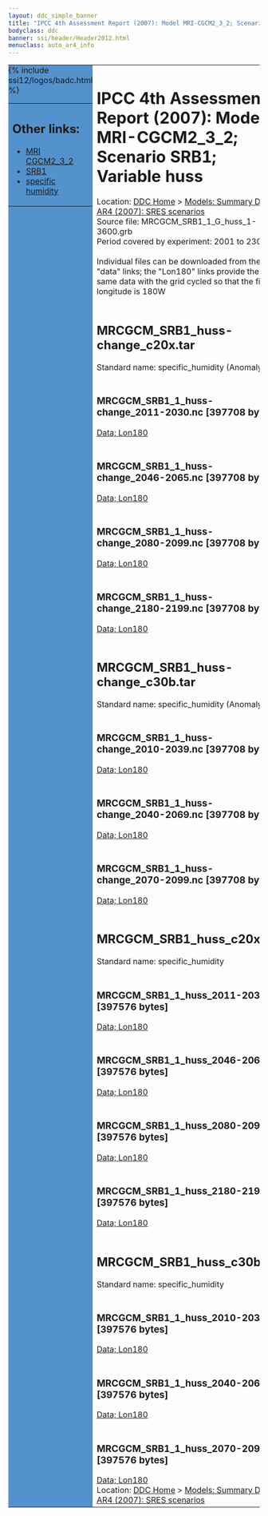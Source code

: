 ```yaml
---
layout: ddc_simple_banner
title: "IPCC 4th Assessment Report (2007): Model MRI-CGCM2_3_2; Scenario SRB1; Variable huss"
bodyclass: ddc
banner: ssi/header/Header2012.html
menuclass: auto_ar4_info
---
```



<table width="100%" border="0" cellspacing="0" cellpadding="0" style="border-collapse: collapse;">
<tr style="margin:0;padding:0;border:0;">
<td style="margin:0;padding:0;border:0;height:1pt;width:150pt;background:#5492CD;" valign="top" >

<div id="lh-col2" class="auto_ar4_info">
<table class="menumain" bgcolor="#5492CD" cellspacing="0" width="100%" border="0">
<tr><td>
<h2> Other links:</h2>
<ul>
<li><a href="/auto/ar4/model-MRI-CGCM2_3_2.html">MRI<br/>CGCM2_3_2</a></li>
<li><a href="/auto/ar4/scenario-SRB1.html">SRB1</a></li>
<li><a href="/auto/ar4/var-specific_humidity.html">specific humidity</a></li>
</ul>
</td></tr>
{% include ssi12/logos/badc.html %}
</table>
</div>
</td>
<td><h1>IPCC 4th Assessment Report (2007): Model MRI-CGCM2_3_2; Scenario SRB1; Variable huss</h1>

<!-- Breadcrumb1 -->
<div id="breadcrumb1" align="left">
Location: <a href="/index.html">DDC Home</a> > <a href="/sim/gcm_clim/">Models: Summary Data</a>
> <a href="/sim/gcm_clim/SRES_AR4/index.html">AR4 (2007): SRES scenarios</a>
</div>
<!-- End of Breadcrumb1 -->Source file: MRCGCM_SRB1_1_G_huss_1-3600.grb
<br/>
Period covered by experiment: 2001 to 2300<br/>
<br/>Individual files can be downloaded from the "data" links; the "Lon180" links provide the same data
         with the grid cycled so that the first longitude is 180W<br/>
<br/><h2>MRCGCM_SRB1_huss-change_c20x.tar</h2>
Standard name: specific_humidity (Anomaly)<br>
<br/><h3>MRCGCM_SRB1_1_huss-change_2011-2030.nc [397708 bytes]</h3>
<a href="http://apps.ipcc-data.org/cgi-bin/downl/ar4_nc/huss/MRCGCM_SRB1_1_huss-change_2011-2030.nc">Data; </a><a href="http://apps.ipcc-data.org/cgi-bin/downl/ar4_nc/huss/MRCGCM_SRB1_1_huss-change_2011-2030.cyto180.nc"> Lon180</a><br/>
<br/><h3>MRCGCM_SRB1_1_huss-change_2046-2065.nc [397708 bytes]</h3>
<a href="http://apps.ipcc-data.org/cgi-bin/downl/ar4_nc/huss/MRCGCM_SRB1_1_huss-change_2046-2065.nc">Data; </a><a href="http://apps.ipcc-data.org/cgi-bin/downl/ar4_nc/huss/MRCGCM_SRB1_1_huss-change_2046-2065.cyto180.nc"> Lon180</a><br/>
<br/><h3>MRCGCM_SRB1_1_huss-change_2080-2099.nc [397708 bytes]</h3>
<a href="http://apps.ipcc-data.org/cgi-bin/downl/ar4_nc/huss/MRCGCM_SRB1_1_huss-change_2080-2099.nc">Data; </a><a href="http://apps.ipcc-data.org/cgi-bin/downl/ar4_nc/huss/MRCGCM_SRB1_1_huss-change_2080-2099.cyto180.nc"> Lon180</a><br/>
<br/><h3>MRCGCM_SRB1_1_huss-change_2180-2199.nc [397708 bytes]</h3>
<a href="http://apps.ipcc-data.org/cgi-bin/downl/ar4_nc/huss/MRCGCM_SRB1_1_huss-change_2180-2199.nc">Data; </a><a href="http://apps.ipcc-data.org/cgi-bin/downl/ar4_nc/huss/MRCGCM_SRB1_1_huss-change_2180-2199.cyto180.nc"> Lon180</a><br/>
<br/><h2>MRCGCM_SRB1_huss-change_c30b.tar</h2>
Standard name: specific_humidity (Anomaly)<br>
<br/><h3>MRCGCM_SRB1_1_huss-change_2010-2039.nc [397708 bytes]</h3>
<a href="http://apps.ipcc-data.org/cgi-bin/downl/ar4_nc/huss/MRCGCM_SRB1_1_huss-change_2010-2039.nc">Data; </a><a href="http://apps.ipcc-data.org/cgi-bin/downl/ar4_nc/huss/MRCGCM_SRB1_1_huss-change_2010-2039.cyto180.nc"> Lon180</a><br/>
<br/><h3>MRCGCM_SRB1_1_huss-change_2040-2069.nc [397708 bytes]</h3>
<a href="http://apps.ipcc-data.org/cgi-bin/downl/ar4_nc/huss/MRCGCM_SRB1_1_huss-change_2040-2069.nc">Data; </a><a href="http://apps.ipcc-data.org/cgi-bin/downl/ar4_nc/huss/MRCGCM_SRB1_1_huss-change_2040-2069.cyto180.nc"> Lon180</a><br/>
<br/><h3>MRCGCM_SRB1_1_huss-change_2070-2099.nc [397708 bytes]</h3>
<a href="http://apps.ipcc-data.org/cgi-bin/downl/ar4_nc/huss/MRCGCM_SRB1_1_huss-change_2070-2099.nc">Data; </a><a href="http://apps.ipcc-data.org/cgi-bin/downl/ar4_nc/huss/MRCGCM_SRB1_1_huss-change_2070-2099.cyto180.nc"> Lon180</a><br/>
<br/><h2>MRCGCM_SRB1_huss_c20x.tar</h2>
Standard name: specific_humidity<br>
<br/><h3>MRCGCM_SRB1_1_huss_2011-2030.nc [397576 bytes]</h3>
<a href="http://apps.ipcc-data.org/cgi-bin/downl/ar4_nc/huss/MRCGCM_SRB1_1_huss_2011-2030.nc">Data; </a><a href="http://apps.ipcc-data.org/cgi-bin/downl/ar4_nc/huss/MRCGCM_SRB1_1_huss_2011-2030.cyto180.nc"> Lon180</a><br/>
<br/><h3>MRCGCM_SRB1_1_huss_2046-2065.nc [397576 bytes]</h3>
<a href="http://apps.ipcc-data.org/cgi-bin/downl/ar4_nc/huss/MRCGCM_SRB1_1_huss_2046-2065.nc">Data; </a><a href="http://apps.ipcc-data.org/cgi-bin/downl/ar4_nc/huss/MRCGCM_SRB1_1_huss_2046-2065.cyto180.nc"> Lon180</a><br/>
<br/><h3>MRCGCM_SRB1_1_huss_2080-2099.nc [397576 bytes]</h3>
<a href="http://apps.ipcc-data.org/cgi-bin/downl/ar4_nc/huss/MRCGCM_SRB1_1_huss_2080-2099.nc">Data; </a><a href="http://apps.ipcc-data.org/cgi-bin/downl/ar4_nc/huss/MRCGCM_SRB1_1_huss_2080-2099.cyto180.nc"> Lon180</a><br/>
<br/><h3>MRCGCM_SRB1_1_huss_2180-2199.nc [397576 bytes]</h3>
<a href="http://apps.ipcc-data.org/cgi-bin/downl/ar4_nc/huss/MRCGCM_SRB1_1_huss_2180-2199.nc">Data; </a><a href="http://apps.ipcc-data.org/cgi-bin/downl/ar4_nc/huss/MRCGCM_SRB1_1_huss_2180-2199.cyto180.nc"> Lon180</a><br/>
<br/><h2>MRCGCM_SRB1_huss_c30b.tar</h2>
Standard name: specific_humidity<br>
<br/><h3>MRCGCM_SRB1_1_huss_2010-2039.nc [397576 bytes]</h3>
<a href="http://apps.ipcc-data.org/cgi-bin/downl/ar4_nc/huss/MRCGCM_SRB1_1_huss_2010-2039.nc">Data; </a><a href="http://apps.ipcc-data.org/cgi-bin/downl/ar4_nc/huss/MRCGCM_SRB1_1_huss_2010-2039.cyto180.nc"> Lon180</a><br/>
<br/><h3>MRCGCM_SRB1_1_huss_2040-2069.nc [397576 bytes]</h3>
<a href="http://apps.ipcc-data.org/cgi-bin/downl/ar4_nc/huss/MRCGCM_SRB1_1_huss_2040-2069.nc">Data; </a><a href="http://apps.ipcc-data.org/cgi-bin/downl/ar4_nc/huss/MRCGCM_SRB1_1_huss_2040-2069.cyto180.nc"> Lon180</a><br/>
<br/><h3>MRCGCM_SRB1_1_huss_2070-2099.nc [397576 bytes]</h3>
<a href="http://apps.ipcc-data.org/cgi-bin/downl/ar4_nc/huss/MRCGCM_SRB1_1_huss_2070-2099.nc">Data; </a><a href="http://apps.ipcc-data.org/cgi-bin/downl/ar4_nc/huss/MRCGCM_SRB1_1_huss_2070-2099.cyto180.nc"> Lon180</a><br/>
<!-- Breadcrumb2 -->
<div id="breadcrumb2" align="left">
Location: <a href="/index.html">DDC Home</a> > <a href="/sim/gcm_clim/">Models: Summary Data</a>
> <a href="/sim/gcm_clim/SRES_AR4/index.html">AR4 (2007): SRES scenarios</a>
</div>
<!-- End of Breadcrumb2 --></td></tr></table>
